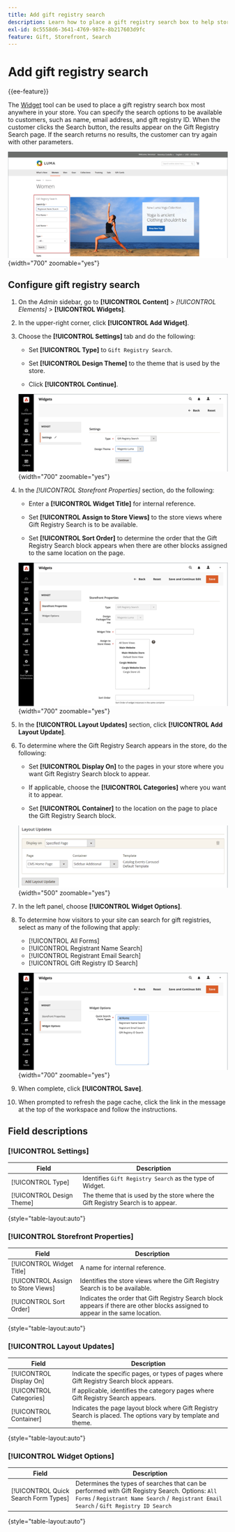 ```yaml
---
title: Add gift registry search
description: Learn how to place a gift registry search box to help store vistors purchase products from customer registries.
exl-id: 8c5558d6-3641-4769-987e-8b217603d9fc
feature: Gift, Storefront, Search
---
```

# Add gift registry search

{{ee-feature}}

The [Widget](../content-design/widgets.md) tool can be used to place a gift registry search box most anywhere in your store. You can specify the search options to be available to customers, such as name, email address, and gift registry ID. When the customer clicks the Search button, the results appear on the Gift Registry Search page. If the search returns no results, the customer can try again with other parameters.

![Example storefront - gift registry search](./assets/storefront-gift-registry-search.png){width="700" zoomable="yes"}

## Configure gift registry search

1. On the _Admin_ sidebar, go to **[!UICONTROL Content]** > _[!UICONTROL Elements]_ > **[!UICONTROL Widgets]**.

1. In the upper-right corner, click **[!UICONTROL Add Widget]**.

1. Choose the **[!UICONTROL Settings]** tab and do the following:

   - Set **[!UICONTROL Type]** to `Gift Registry Search`.

   - Set **[!UICONTROL Design Theme]** to the theme that is used by the store.

   - Click **[!UICONTROL Continue]**.

   ![Gift registry - search settings](./assets/widget-gift-registry-search-settings.png){width="700" zoomable="yes"}

1. In the _[!UICONTROL Storefront Properties]_ section, do the following:

   - Enter a **[!UICONTROL Widget Title]** for internal reference.

   - Set **[!UICONTROL Assign to Store Views]** to the store views where Gift Registry Search is to be available.

   - Set **[!UICONTROL Sort Order]** to determine the order that the Gift Registry Search block appears when there are other blocks assigned to the same location on the page.

   ![Gift registry - storefront properties](./assets/widget-gift-registry-search-storefront-properties.png){width="700" zoomable="yes"}

1. In the **[!UICONTROL Layout Updates]** section, click **[!UICONTROL Add Layout Update]**.

1. To determine where the Gift Registry Search appears in the store, do the following:

   - Set **[!UICONTROL Display On]** to the pages in your store where you want Gift Registry Search block to appear.

   - If applicable, choose the **[!UICONTROL Categories]** where you want it to appear.

   - Set **[!UICONTROL Container]** to the location on the page to place the Gift Registry Search block.

   ![Gift registry - layout updates](./assets/widget-gift-registry-search-layout-updates.png){width="500" zoomable="yes"}

1. In the left panel, choose **[!UICONTROL Widget Options]**.

1. To determine how visitors to your site can search for gift registries, select as many of the following that apply:

   - [!UICONTROL All Forms]
   - [!UICONTROL Registrant Name Search]
   - [!UICONTROL Registrant Email Search]
   - [!UICONTROL Gift Registry ID Search]

   ![Gift registry - widget options](./assets/widget-gift-registry-search-widget-options.png){width="700" zoomable="yes"}

1. When complete, click **[!UICONTROL Save]**.

1. When prompted to refresh the page cache, click the link in the message at the top of the workspace and follow the instructions.

## Field descriptions

### [!UICONTROL Settings]

|Field|Description|
|--- |--- |
|[!UICONTROL Type]|Identifies `Gift Registry Search` as the type of Widget.|
|[!UICONTROL Design Theme]|The theme that is used by the store where the Gift Registry Search is to appear.|

{style="table-layout:auto"}

### [!UICONTROL Storefront Properties]

|Field|Description|
|--- |--- |
|[!UICONTROL Widget Title]|A name for internal reference.|
|[!UICONTROL Assign to Store Views]|Identifies the store views where the Gift Registry Search is to be available.|
|[!UICONTROL Sort Order]|Indicates the order that Gift Registry Search block appears if there are other blocks assigned to appear in the same location.|

{style="table-layout:auto"}

### [!UICONTROL Layout Updates]

|Field|Description|
|--- |--- |
|[!UICONTROL Display On]|Indicate the specific pages, or types of pages where Gift Registry Search block appears.|
|[!UICONTROL Categories]|If applicable, identifies the category pages where Gift Registry Search appears.|
|[!UICONTROL Container]|Indicates the page layout block where Gift Registry Search is placed. The options vary by template and theme.|

{style="table-layout:auto"}

### [!UICONTROL Widget Options]

|Field|Description|
|--- |--- |
|[!UICONTROL Quick Search Form Types]|Determines the types of searches that can be performed with Gift Registry Search. Options: `All Forms` / `Registrant Name Search` /` Registrant Email Search` / `Gift Registry ID Search`|

{style="table-layout:auto"}
